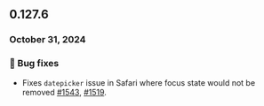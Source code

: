 ## 0.127.6

### October 31, 2024

### 🐛 Bug fixes

- Fixes `datepicker` issue in Safari where focus state would not be removed [#1543](https://github.com/formkit/formkit/issues/1543), [#1519](https://github.com/formkit/formkit/issues/1519).